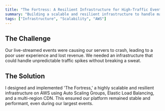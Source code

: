 ```yaml
---
title: "The Fortress: A Resilient Infrastructure for High-Traffic Events"
summary: "Building a scalable and resilient infrastructure to handle massive traffic spikes during live events."
tags: ["Infrastructure", "Scalability", "AWS"]
---
```


## The Challenge

Our live-streamed events were causing our servers to crash, leading to a poor user experience and lost revenue. We needed an infrastructure that could handle unpredictable traffic spikes without breaking a sweat.

## The Solution

I designed and implemented 'The Fortress,' a highly scalable and resilient infrastructure on AWS using Auto Scaling Groups, Elastic Load Balancing, and a multi-region CDN. This ensured our platform remained stable and performant, even during our largest events.
